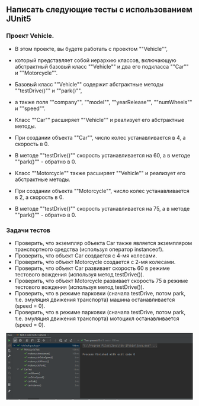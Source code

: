 ## Написать следующие тесты с использованием JUnit5

### Проект Vehicle.

* В этом проекте, вы будете работать с проектом ""Vehicle"", 
* который представляет собой иерархию классов, включающую абстрактный базовый класс ""Vehicle"" и два его подкласса ""Car"" и ""Motorcycle"".
* Базовый класс ""Vehicle"" содержит абстрактные методы ""testDrive()"" и ""park()"", 
* а также поля ""company"", ""model"", ""yearRelease"", ""numWheels"" и ""speed"".

* Класс ""Car"" расширяет ""Vehicle"" и реализует его абстрактные методы. 
* При создании объекта ""Car"", число колес устанавливается в 4, а скорость в 0. 
* В методе ""testDrive()"" скорость устанавливается на 60, а в методе ""park()"" - обратно в 0.

* Класс ""Motorcycle"" также расширяет ""Vehicle"" и реализует его абстрактные методы. 
* При создании объекта ""Motorcycle"", число колес устанавливается в 2, а скорость в 0. 
* В методе ""testDrive()"" скорость устанавливается на 75, а в методе ""park()"" - обратно в 0.

### Задачи тестов
- Проверить, что экземпляр объекта Car также является экземпляром транспортного средства (используя оператор instanceof).
- Проверить, что объект Car создается с 4-мя колесами.
- Проверить, что объект Motorcycle создается с 2-мя колесами.
- Проверить, что объект Car развивает скорость 60 в режиме тестового вождения (используя метод testDrive()).
- Проверить, что объект Motorcycle развивает скорость 75 в режиме тестового вождения (используя метод testDrive()).
- Проверить, что в режиме парковки (сначала testDrive, потом park, т.е. эмуляция движения транспорта) машина останавливается (speed = 0).
- Проверить, что в режиме парковки (сначала testDrive, потом park, т.е. эмуляция движения транспорта) мотоцикл останавливается (speed = 0).

![Screen](Screen-test.png)